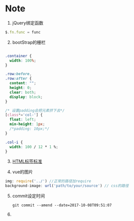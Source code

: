 # Note

1. jQuery绑定函数

  ```javascript
  $.fn.func = func
  ```

2. bootStrap的栅栏
  ```css

  .container {
    width: 100%;
  }

  .row:before,
  .row:after {
    content: "";
    height: 0;
    clear: both;
    display: block;
  }

  /* 设置padding会把元素挤下去*/
  [class*='col-'] {
    float: left;
    min-height: 1px;
    /*padding: 10px;*/ 
  }

  .col-i {
    width: 100 / 12 * 1 %;
  }

  ```

3. [HTML标签标准](https://www.w3.org/TR/html5/dom.html#kinds-of-content)

4. vue的图片

  ```javascript 
  img: require('../') //正常的路径加require
  background-image: url('path/to/your/source') // css的路径
  ```

5. commit设定时间

   ```
   git commit --amend --date=2017-10-08T09:51:07
   ```

6. ​